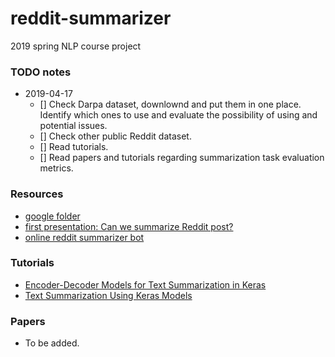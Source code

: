 # reddit-summarizer
2019 spring NLP course project

### TODO notes
- 2019-04-17   
  - [] Check Darpa dataset, downlownd and put them in one place. Identify which ones to use and evaluate the possibility of using and potential issues.
  - [] Check other public Reddit dataset. 
  - [] Read tutorials.    
  - [] Read papers and tutorials regarding summarization task evaluation metrics.
    
### Resources
- [google folder](https://drive.google.com/drive/folders/1X9Z8pT9eW3bUdGQT7OO14Oqd5a2_kjgU?usp=sharing)  
- [first presentation: Can we summarize Reddit post?](https://drive.google.com/open?id=17K7eExQMPfkpm5kd36QmMrdwFPA1GfAS)   
- [online reddit summarizer bot](https://www.reddit.com/r/autotldr/comments/31b9fm/faq_autotldr_bot/)   
    
### Tutorials
- [Encoder-Decoder Models for Text Summarization in Keras](https://machinelearningmastery.com/encoder-decoder-models-text-summarization-keras/)    
- [Text Summarization Using Keras Models](https://hackernoon.com/text-summarization-using-keras-models-366b002408d9)         
        
### Papers
- To be added.   

